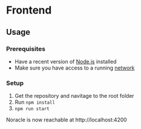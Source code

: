 # Frontend

## Usage
### Prerequisites
- Have a recent version of [Node.js](https://nodejs.org/) installed
- Make sure you have access to a running [network](https://github.com/Distributed-Noracle/Distributed-Noracle-Backend)

### Setup
1. Get the repository and navitage to the root folder
1. Run `npm install`
1. `npm run start`

Noracle is now reachable at http://localhost:4200